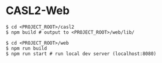 # CASL2-Web

```
$ cd <PROJECT_ROOT>/casl2
$ npm build # output to <PROJECT_ROOT>/web/lib/
```

```
$ cd <PROJECT_ROOT>/web
$ npm run build
$ npm run start # run local dev server (localhost:8080)
```
